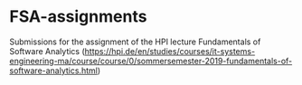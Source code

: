 # FSA-assignments
Submissions for the assignment of the HPI lecture Fundamentals of Software Analytics (https://hpi.de/en/studies/courses/it-systems-engineering-ma/course/course/0/sommersemester-2019-fundamentals-of-software-analytics.html)
